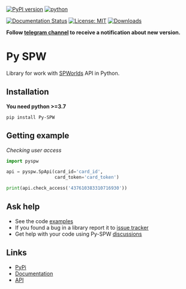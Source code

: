 [![PyPI version](https://badge.fury.io/py/Py-SPW.svg)](https://pypi.org/project/Py-SPW/)
[![python](https://img.shields.io/badge/python-3.7%20%7C%203.8%20%7C%203.9%20%7C%203.10%20%7C%203.11-blue)](https://pypi.org/project/Py-SPW/)

[![Documentation Status](https://github.com/teleportx/Py-SPW/actions/workflows/docs-publish.yml/badge.svg)](https://pyspw.xstl.ru/)
[![License: MIT](https://img.shields.io/badge/License-MIT-yellow.svg)](https://github.com/teleportx/Py-SPW/blob/main/LICENSE)
[![Downloads](https://img.shields.io/pypi/dm/Py-SPW)](https://pypi.org/project/Py-SPW/)

**Follow [telegram channel](https://t.me/xstl_devblog) to receive a notification about new version.**

# Py SPW
Library for work with [SPWorlds](https://spworlds.ru) API in Python.

## Installation
**You need python >=3.7**

```shell
pip install Py-SPW
```

## Getting example
*Checking user access*
```python
import pyspw

api = pyspw.SpApi(card_id='card_id',
                  card_token='card_token')

print(api.check_access('437610383310716930'))
```

## Ask help

* See the code [examples](https://github.com/teleportx/Py-SPW/tree/main/examples)
* If you found a bug in a library report it to [issue tracker](https://github.com/teleportx/Py-SPW/issues)
* Get help with your code using Py-SPW [discussions](https://github.com/teleportx/Py-SPW/discussions)


## Links
- [PyPi](https://pypi.org/project/Py-SPW)
- [Documentation](https://pyspw.xstl.ru/)
- [API](https://github.com/sp-worlds/api-docs)
